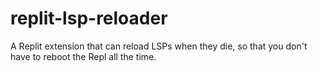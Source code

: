 # replit-lsp-reloader
A Replit extension that can reload LSPs when they die, so that you don't have to reboot the Repl all the time.
